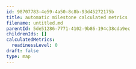```yaml
---
id: 98707783-4e59-4a50-8c8b-93d45272175b
title: automatic milestone calculated metrics
filename: untitled.md
parentId: 5de51286-7771-4102-9b86-194c38cda9ec
childrenIds: []
calculatedMetrics:
  readinessLevel: 0
draft: false
type: map
---
```

